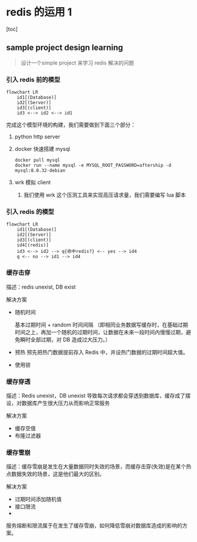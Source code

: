 # redis 的运用 1

[toc]



## sample project design learning

> 设计一个simple project 来学习 redis 解决的问题

### **引入 redis 前的模型**

```mermaid
flowchart LR
    id1[(Database)]
    id2[(Server)]
    id3[(client)]
    id3 <--> id2 <--> id1
```

完成这个模型环境的构建，我们需要做到下面三个部分：

1. python http server
2. docker 快速搭建 mysql

   ```shell
   docker pull mysql
   docker run --name mysql -e MYSQL_ROOT_PASSWORD=aftership -d mysql:8.0.32-debian
   
   ```

   
3. wrk 模拟 client
   1. 我们使用 wrk 这个压测工具来实现高压请求量，我们需要编写 lua 脚本



### 引入 redis 的模型

```mermaid
flowchart LR
    id1[(Database)]
    id2[(Server)]
    id3[(client)]
    id4[(redis)]
    id3 <--> id2 --> q{命中redis?} <-- yes --> id4
    q <-- no --> id1 --> id4
```





### 缓存击穿

描述：redis unexist, DB exist

解决方案

- 随机时间

  基本过期时间 + random 时间间隔 （即相同业务数据写缓存时，在基础过期时间之上，再加一个随机的过期时间，让数据在未来一段时间内慢慢过期，避免瞬时全部过期，对 DB 造成过大压力。）

- 预热
  预先把热门数据提前存入 Redis 中，并设热门数据的过期时间超大值。

- 使用锁

### 缓存穿透

描述：Redis  unexist，DB unexist
导致每次请求都会穿透到数据库，缓存成了摆设，对数据库产生很大压力从而影响正常服务

解决方案

- 缓存空值
- 布隆过滤器

### 缓存雪崩

描述：缓存雪崩是发生在大量数据同时失效的场景，而缓存击穿(失效)是在某个热点数据失效的场景，这是他们最大的区别。

解决方案

- 过期时间添加随机值
- 接口限流
- 

服务熔断和限流属于在发生了缓存雪崩，如何降低雪崩对数据库造成的影响的方案。



